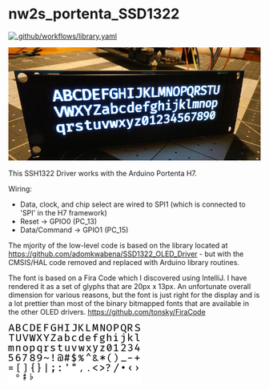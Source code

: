 # nw2s_portenta_SSD1322

[![.github/workflows/library.yaml](https://github.com/nw2s/nw2s_portenta_SSD1322/actions/workflows/library.yaml/badge.svg)](https://github.com/nw2s/nw2s_portenta_SSD1322/actions/workflows/library.yaml)

![SSD1322 OLED Display](resources/oled.jpg?raw=true "Fira Code demo")

This SSH1322 Driver works with the Arduino Portenta H7.

Wiring:

- Data, clock, and chip select are wired to SPI1 (which is connected to 'SPI' in the H7 framework)
- Reset -> GPIO0 (PC_13)
- Data/Command -> GPIO1 (PC_15)

The mjority of the low-level code is based on the library located at https://github.com/adomkwabena/SSD1322_OLED_Driver - but with the CMSIS/HAL code removed and replaced with Arduino library routines. 

The font is based on a Fira Code which I discovered using IntelliJ. I have rendered it as a set of glyphs that are 20px x 13px. An unfortunate overall dimension for various reasons, but the font is just right for the display and is a lot prettier than most of the binary bitmapped fonts that are available in the other OLED drivers. https://github.com/tonsky/FiraCode

![Font example](resources/font.png?raw=true "Font Sample")
